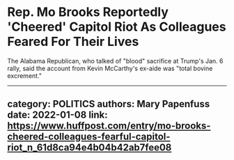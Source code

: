 # Rep. Mo Brooks Reportedly 'Cheered' Capitol Riot As Colleagues Feared For Their Lives

The Alabama Republican, who talked of "blood" sacrifice at Trump's Jan. 6 rally, said the account from Kevin McCarthy's ex-aide was "total bovine excrement."

---
category: POLITICS
authors: Mary Papenfuss
date: 2022-01-08
link: https://www.huffpost.com/entry/mo-brooks-cheered-colleagues-fearful-capitol-riot_n_61d8ca94e4b04b42ab7fee08
---
